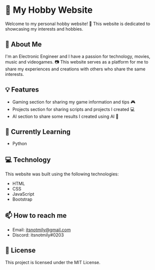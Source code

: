 # 🎨 My Hobby Website

Welcome to my personal hobby website! 🎉 This website is dedicated to showcasing my interests and hobbies.

## 🧔 About Me

I'm an Electronic Engineer and I have a passion for technology, movies, music and videogames. 📷 This website serves as a platform for me to share my experiences and creations with others who share the same interests.

## 💡 Features

- Gaming section for sharing my game information and tips 🎮
- Projects section for sharing scripts and projects I created 💻
- AI section to share some results I created using AI 🤖

## 🌱 Currently Learning

- Python

## 💻 Technology

This website was built using the following technologies:

- HTML
- CSS
- JavaScript
- Bootstrap

## 📫 How to reach me

- Email: itsnotmily@gmail.com
- Discord: itsnotmily#0203

## 📜 License

This project is licensed under the MIT License.
